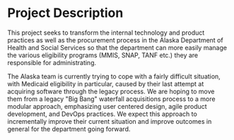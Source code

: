 # Project Description
This project seeks to transform the internal technology and product practices as well as the procurement process in the Alaska Department of Health and Social Services so that the department can more easily manage the various eligibility programs (MMIS, SNAP, TANF etc.) they are responsible for administrating.

The Alaska team is currently trying to cope with a fairly difficult situation, with Medicaid eligibility in particular, caused by their last attempt at acquiring software through the legacy process. We are hoping to move them from a legacy "Big Bang" waterfall acquisitions process to a more modular approach, emphasizing user centered design, agile product development, and DevOps practices. We expect this approach to incrementally improve their current situation and improve outcomes in general for the department going forward.

# 

